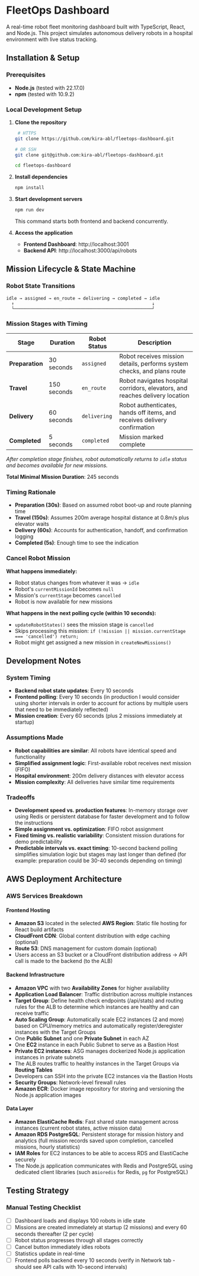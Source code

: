 # FleetOps Dashboard

A real-time robot fleet monitoring dashboard built with TypeScript, React, and Node.js. This project simulates autonomous delivery robots in a hospital environment with live status tracking.

## Installation & Setup

### Prerequisites
- **Node.js** (tested with 22.17.0)
- **npm** (tested with 10.9.2)  

### Local Development Setup

1. **Clone the repository**
   ```bash
    # HTTPS
   git clone https://github.com/kira-abl/fleetops-dashboard.git
   
   # OR SSH
   git clone git@github.com:kira-abl/fleetops-dashboard.git
   
   cd fleetops-dashboard
   ```

2. **Install dependencies**
   ```bash
   npm install
   ```

3. **Start development servers**
   ```bash
   npm run dev
   ```
   This command starts both frontend and backend concurrently.

4. **Access the application**
   - **Frontend Dashboard**: http://localhost:3001
   - **Backend API**: http://localhost:3000/api/robots



## Mission Lifecycle & State Machine

### Robot State Transitions
```
idle → assigned → en_route → delivering → completed → idle
  ↑                                                    ↓
  └────────────────────────────────────────────────────┘
```

### Mission Stages with Timing

| Stage | Duration | Robot Status | Description |
|-------|----------|--------------|-------------|
| **Preparation** | 30 seconds | `assigned` | Robot receives mission details, performs system checks, and plans route |
| **Travel** | 150 seconds | `en_route` | Robot navigates hospital corridors, elevators, and reaches delivery location |
| **Delivery** | 60 seconds | `delivering` | Robot authenticates, hands off items, and receives delivery confirmation |
| **Completed** | 5 seconds | `completed` | Mission marked complete |

*After completion stage finishes, robot automatically returns to `idle` status and becomes available for new missions.*

**Total Minimal Mission Duration**: 245 seconds

### Timing Rationale
- **Preparation (30s)**: Based on assumed robot boot-up and route planning time
- **Travel (150s)**: Assumes 200m average hospital distance at 0.8m/s plus elevator waits
- **Delivery (60s)**: Accounts for authentication, handoff, and confirmation logging
- **Completed (5s)**: Enough time to see the indication

### Cancel Robot Mission

**What happens immediately:**
- Robot status changes from whatever it was → `idle`
- Robot's `currentMissionId` becomes `null`
- Mission's `currentStage` becomes `cancelled`
- Robot is now available for new missions

**What happens in the next polling cycle (within 10 seconds):**
- `updateRobotStates()` sees the mission stage is `cancelled`
- Skips processing this mission: `if (!mission || mission.currentStage === 'cancelled') return;`
- Robot might get assigned a new mission in `createNewMissions()`

## Development Notes

 ### System Timing
- **Backend robot state updates**: Every 10 seconds
- **Frontend polling**: Every 10 seconds (in production I would consider using shorter intervals in order to account for actions by multiple users that need to be immediately reflected)
- **Mission creation**: Every 60 seconds (plus 2 missions immediately at startup)

### Assumptions Made
- **Robot capabilities are similar**: All robots have identical speed and functionality
- **Simplified assignment logic**: First-available robot receives next mission (FIFO)
- **Hospital environment**: 200m delivery distances with elevator access
- **Mission complexity**: All deliveries have similar time requirements

### Tradeoffs
- **Development speed vs. production features**: In-memory storage over using Redis or persistent database for faster development and to follow the instructions
- **Simple assignment vs. optimization**: FIFO robot assignment
- **Fixed timing vs. realistic variability**: Consistent mission durations for demo predictability
- **Predictable intervals vs. exact timing**: 10-second backend polling simplifies simulation logic but stages may last longer than defined (for example: preparation could be 30-40 seconds depending on timing)

## AWS Deployment Architecture

### AWS Services Breakdown

#### Frontend Hosting
- **Amazon S3** located in the selected **AWS Region**: Static file hosting for React build artifacts
- **CloudFront CDN**: Global content distribution with edge caching (optional)
- **Route 53**: DNS management for custom domain (optional)
- Users access an S3 bucket or a CloudFront distribution address → API call is made to the backend (to the ALB)

#### Backend Infrastructure  
- **Amazon VPC** with two **Availability Zones** for higher availability
- **Application Load Balancer**: Traffic distribution across multiple instances
- **Target Group**: Define health check endpoints (/api/stats) and routing rules for the ALB to determine which instances are healthy and can receive traffic
- **Auto Scaling Group**: Automatically scale EC2 instances (2 and more) based on CPU/memory metrics and automatically register/deregister instances with the Target Groups
- One **Public Subnet** and one **Private Subnet** in each AZ
- One **EC2** instance in each Public Subnet to serve as a Bastion Host
- **Private EC2 instances**: ASG manages dockerized Node.js application instances in private subnets
- The ALB routes traffic to healthy instances in the Target Groups via **Routing Tables**
- Developers can SSH into the private EC2 instances via the Bastion Hosts
- **Security Groups**: Network-level firewall rules
- **Amazon ECR**: Docker image repository for storing and versioning the Node.js application images

#### Data Layer
- **Amazon ElastiCache Redis**: Fast shared state management across instances (current robot states, active mission data)
- **Amazon RDS PostgreSQL**: Persistent storage for mission history and analytics (full mission records saved upon completion, cancelled missions, hourly statistics)
- **IAM Roles** for EC2 instances to be able to access RDS and ElastiCache securely
- The Node.js application communicates with Redis and PostgreSQL using dedicated client libraries (such as`ioredis` for Redis, `pg` for PostgreSQL)

## Testing Strategy

### Manual Testing Checklist
- [ ] Dashboard loads and displays 100 robots in idle state
- [ ] Missions are created immediately at startup (2 missions) and every 60 seconds thereafter (2 per cycle)
- [ ] Robot status progresses through all stages correctly
- [ ] Cancel button immediately idles robots
- [ ] Statistics update in real-time
- [ ] Frontend polls backend every 10 seconds (verify in Network tab - should see API calls with 10-second intervals)
